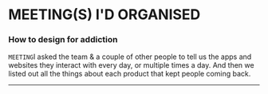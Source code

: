 # MEETING(S) I'D ORGANISED

### How to design for addiction

`MEETING`I asked the team & a couple of other people to tell us the apps and websites they interact with every day, or multiple times a day. And then we listed out all the things about each product that kept people coming back.

---

